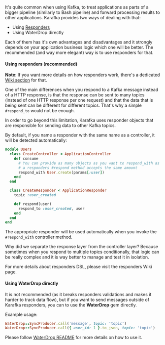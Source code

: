 It's quite common when using Kafka, to treat applications as parts of a bigger pipeline (similarly to Bash pipeline) and forward processing results to other applications. Karafka provides two ways of dealing with that:

  - Using [Responders](https://github.com/karafka/karafka/wiki/Responders)
  - Using WaterDrop directly

Each of them has it's own advantages and disadvantages and it strongly depends on your application business logic which one will be better. The recommended (and way more elegant) way is to use responders for that.

#### Using responders (recommended)

**Note**: If you want more details on how responders work, there's a dedicated [Wiki section](https://github.com/karafka/karafka/wiki/Responders) for that.

One of the main differences when you respond to a Kafka message instead of a HTTP response, is that the response can be sent to many topics (instead of one HTTP response per one request) and that the data that is being sent can be different for different topics. That's why a simple ```#respond_to``` would not be enough.

In order to go beyond this limitation, Karafka uses responder objects that are responsible for sending data to other Kafka topics.

By default, if you name a responder with the same name as a controller, it will be detected automatically:

```ruby
module Users
  class CreateController < ApplicationController
    def consume
      # You can provide as many objects as you want to respond_with as long as
      # a responders #respond method accepts the same amount
      respond_with User.create(params[:user])
    end
  end

  class CreateResponder < ApplicationResponder
    topic :user_created

    def respond(user)
      respond_to :user_created, user
    end
  end
end
```

The appropriate responder will be used automatically when you invoke the ```#respond_with``` controller method.

Why did we separate the response layer from the controller layer? Because sometimes when you respond to multiple topics conditionally, that logic can be really complex and it is way better to manage and test it in isolation.

For more details about responders DSL, please visit the responders Wiki page.

#### Using WaterDrop directly

It is not recommended (as it breaks responders validations and makes it harder to track data flow), but if you want to send messages outside of Karafka responders, you can to use the **WaterDrop** gem directly.

Example usage:

```ruby
WaterDrop::SyncProducer.call('message', topic: 'topic')
WaterDrop::SyncProducer.call({ user_id: 1 }.to_json, topic: 'topic')
```

Please follow [WaterDrop README](https://github.com/karafka/waterdrop/blob/master/README.md) for more details on how to use it.
